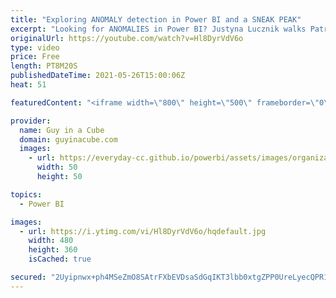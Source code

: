 ```yaml
---
title: "Exploring ANOMALY detection in Power BI and a SNEAK PEAK"
excerpt: "Looking for ANOMALIES in Power BI? Justyna Lucznik walks Patrick through the new anomaly detection in Power BI and gives a SNEAK PEAK at what's coming!  Anomaly detection:  https://docs.microsoft.com/power-bi/visuals/power-bi-visualization-anomaly-detection  📢 Become a member: https://guyinacu.be/membership"
originalUrl: https://youtube.com/watch?v=Hl8DyrVdV6o
type: video
price: Free
length: PT8M20S
publishedDateTime: 2021-05-26T15:00:06Z
heat: 51

featuredContent: "<iframe width=\"800\" height=\"500\" frameborder=\"0\" src=\"https://www.youtube.com/embed/Hl8DyrVdV6o\" allow=\"accelerometer; autoplay; encrypted-media; gyroscope; picture-in-picture\" allowfullscreen></iframe>"

provider:
  name: Guy in a Cube
  domain: guyinacube.com
  images:
    - url: https://everyday-cc.github.io/powerbi/assets/images/organizations/guyinacube.com-50x50.jpg
      width: 50
      height: 50

topics:
  - Power BI

images:
  - url: https://i.ytimg.com/vi/Hl8DyrVdV6o/hqdefault.jpg
    width: 480
    height: 360
    isCached: true

secured: "2Uyipnwx+ph4MSeZmO8SAtrFXbEVDsaSdGqIKT3lbb0xtgZPP0UreLyecQPR1lQOQWM8HQW6LFM0IorycWeK/ZepL5IbjyQjEaGJmZqEDsq3xqryZSaf51vLvmqRSCxQrqF1u5FOHQdPu6zrkgMIcCan2Ea0v4P/TEth70/nXHYE9yu+ikQ/erjq28I+BxMQSo8Iqriy1KM0NTuI0wFPenAVlxaDTxQ8ryyrScr3ALvr3FjKxHBDr0hXkvU5/XK9aM3iIjrss88doAPx4zUIEenu0uif+pjftiB4+Yk9gB8B8ohQuhX/uN/vN9bSW3XrZm+GkA3opXCZ2QSi0kiBZP2g/pUBNTtYPfyQjQMKVEx6XJkQ6h+aKhqIiuFMh9lYNGNpc5NL+0CSe1bavsHk+cmSRnClJqmjY4yBRSt4XtU=;wfQHp2vBwVYoXAHRj4srQA=="
---
```



